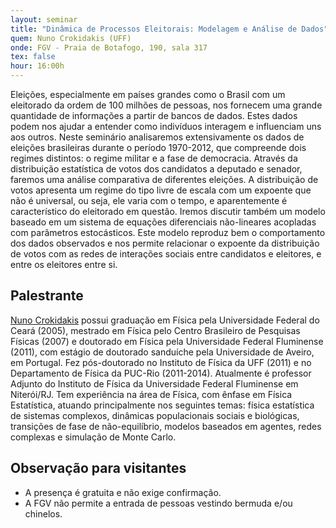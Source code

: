 ```yaml
---
layout: seminar
title: "Dinâmica de Processos Eleitorais: Modelagem e Análise de Dados"
quem: Nuno Crokidakis (UFF)
onde: FGV - Praia de Botafogo, 190, sala 317
tex: false
hour: 16:00h
---
```


Eleições, especialmente em países grandes como o Brasil com um
eleitorado da ordem de 100 milhões de pessoas, nos fornecem uma grande
quantidade de informações a partir de bancos de dados. Estes dados
podem nos ajudar a entender como indivíduos interagem e influenciam
uns aos outros. Neste seminário analisaremos extensivamente os dados
de eleições brasileiras durante o período 1970-2012, que compreende
dois regimes distintos: o regime militar e a fase de
democracia. Através da distribuição estatística de votos dos
candidatos a deputado e senador, faremos uma análise comparativa de
diferentes eleições. A distribuição de votos apresenta um regime do
tipo livre de escala com um expoente que não é universal, ou seja, ele
varia com o tempo, e aparentemente é característico do eleitorado em
questão. Iremos discutir também um modelo baseado em um sistema de
equações diferenciais não-lineares acopladas com parâmetros
estocásticos. Este modelo reproduz bem o comportamento dos dados
observados e nos permite relacionar o expoente da distribuição de
votos com as redes de interações sociais entre candidatos e eleitores,
e entre os eleitores entre si.

## Palestrante

[Nuno Crokidakis](http://lattes.cnpq.br/8551626072912963) possui
graduação em Física pela Universidade Federal do Ceará (2005),
mestrado em Física pelo Centro Brasileiro de Pesquisas Físicas (2007)
e doutorado em Física pela Universidade Federal Fluminense (2011), com
estágio de doutorado sanduíche pela Universidade de Aveiro, em
Portugal. Fez pós-doutorado no Instituto de Física da UFF (2011) e no
Departamento de Física da PUC-Rio (2011-2014). Atualmente é professor
Adjunto do Instituto de Física da Universidade Federal Fluminense em
Niterói/RJ. Tem experiência na área de Física, com ênfase em Física
Estatística, atuando principalmente nos seguintes temas: física
estatística de sistemas complexos, dinâmicas populacionais sociais e
biológicas, transições de fase de não-equilíbrio, modelos baseados em
agentes, redes complexas e simulação de Monte Carlo.

## Observação para visitantes

- A presença é gratuita e não exige confirmação.
- A FGV não permite a entrada de pessoas vestindo bermuda e/ou chinelos.
